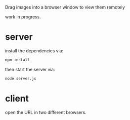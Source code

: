 Drag images into a browser window to view them remotely

work in progress.

# server

install the dependencies via:

```bash
npm install
```

then start the server via:

```bash
node server.js
```

# client

open the URL in two different browsers.
